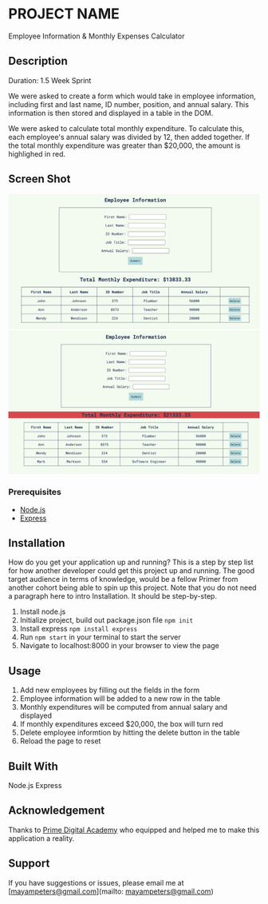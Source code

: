 # PROJECT NAME
Employee Information & Monthly Expenses Calculator

## Description

Duration: 1.5 Week Sprint

We were asked to create a form which would take in employee information, including first and last name, ID number, position, and annual salary. This information is then stored and displayed in a table in the DOM.

We were asked to calculate total monthly expenditure. To calculate this, each employee's annual salary was divided by 12, then added together. If the total monthly expenditure was greater than $20,000, the amount is highlighed in red.

## Screen Shot

![screenshot of salary calculator](Public/screenshots/salary-calc1.png "Screenshot of Salary Calculator")
![screenshot of salary calculator](Public/screenshots/salary-calc2.png "Screenshot of Salary Calculator")

### Prerequisites

- [Node.js](https://nodejs.org/en/)
- [Express](https://expressjs.com/)

## Installation

How do you get your application up and running? This is a step by step list for how another developer could get this project up and running. The good target audience in terms of knowledge, would be a fellow Primer from another cohort being able to spin up this project. Note that you do not need a paragraph here to intro Installation. It should be step-by-step.

1. Install node.js 
2. Initialize project, build out package.json file `npm init`
3. Install express `npm install express`
4. Run `npm start` in your terminal to start the server
5. Navigate to localhost:8000 in your browser to view the page

## Usage

1. Add new employees by filling out the fields in the form
2. Employee information will be added to a new row in the table
3. Monthly expenditures will be computed from annual salary and displayed
4. If monthly expenditures exceed $20,000, the box will turn red
5. Delete employee informtion by hitting the delete button in the table
6. Reload the page to reset


## Built With

Node.js
Express

## Acknowledgement
Thanks to [Prime Digital Academy](www.primeacademy.io) who equipped and helped me to make this application a reality.

## Support
If you have suggestions or issues, please email me at [mayampeters@gmail.com](mailto: mayampeters@gmail.com)
